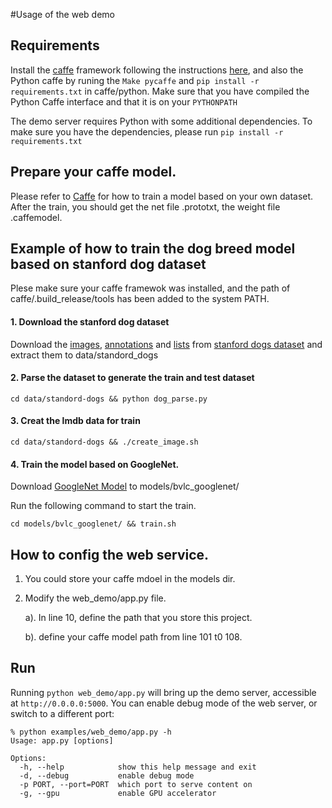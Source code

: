 #Usage of the web demo

## Requirements

Install the [caffe](http://caffe.berkeleyvision.org/) framework following the instructions [here](http://caffe.berkeleyvision.org/installation.html), and also the Python caffe by runing the `Make pycaffe` and `pip install -r requirements.txt` in caffe/python. Make sure that you have compiled the Python Caffe interface and that it is on your `PYTHONPATH`

The demo server requires Python with some additional dependencies. To make sure you have the dependencies, please run `pip install -r requirements.txt`

## Prepare your caffe model.

Please refer to [Caffe](http://caffe.berkeleyvision.org/) for how to train a model based on your own dataset. After the train, you should get the net file .prototxt, the weight file .caffemodel.

## Example of how to train the dog breed model based on stanford dog dataset

Plese make sure your caffe framewok was installed, and the path of caffe/.build_release/tools has been added to the system PATH.

#### 1. Download the stanford dog dataset
    
Download the [images](http://vision.stanford.edu/aditya86/ImageNetDogs/images.tar), [annotations](http://vision.stanford.edu/aditya86/ImageNetDogs/annotation.tar) and [lists](//vision.stanford.edu/aditya86/ImageNetDogs/lists.tar) from [stanford dogs dataset](http://vision.stanford.edu/aditya86/ImageNetDogs/) and extract them to data/standord_dogs

#### 2. Parse the dataset to generate the train and test dataset

	cd data/standord-dogs && python dog_parse.py

#### 3. Creat the lmdb data for train

	cd data/standord-dogs && ./create_image.sh

#### 4. Train the model based on GoogleNet.

Download [GoogleNet Model](http://dl.caffe.berkeleyvision.org/bvlc_googlenet.caffemodel) to models/bvlc_googlenet/

Run the following command to start the train. 

	cd models/bvlc_googlenet/ && train.sh

## How to config the web service. 

1. You could store your caffe mdoel in the models dir.

2. Modify the web_demo/app.py file. 

   a). In line 10, define the path that you store this project. 

   b). define your caffe model path from line 101 t0 108.


## Run

Running `python web_demo/app.py` will bring up the demo server, accessible at `http://0.0.0.0:5000`.
You can enable debug mode of the web server, or switch to a different port:

    % python examples/web_demo/app.py -h
    Usage: app.py [options]

    Options:
      -h, --help            show this help message and exit
      -d, --debug           enable debug mode
      -p PORT, --port=PORT  which port to serve content on
      -g, --gpu             enable GPU accelerator

